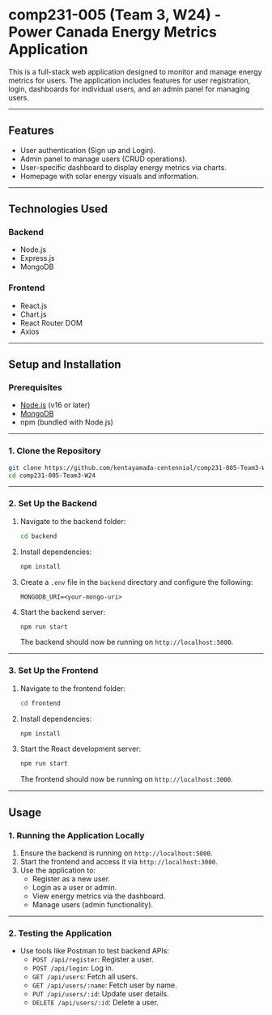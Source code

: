 # comp231-005 (Team 3, W24) - Power Canada Energy Metrics Application

This is a full-stack web application designed to monitor and manage energy metrics for users. The application includes features for user registration, login, dashboards for individual users, and an admin panel for managing users.

---

## **Features**

- User authentication (Sign up and Login).
- Admin panel to manage users (CRUD operations).
- User-specific dashboard to display energy metrics via charts.
- Homepage with solar energy visuals and information.

---

## **Technologies Used**

### **Backend**
- Node.js
- Express.js
- MongoDB

### **Frontend**
- React.js
- Chart.js
- React Router DOM
- Axios

---

## **Setup and Installation**

### **Prerequisites**

- [Node.js](https://nodejs.org/) (v16 or later)
- [MongoDB](https://www.mongodb.com/)
- npm (bundled with Node.js)

---

### **1. Clone the Repository**

```bash
git clone https://github.com/kentayamada-centennial/comp231-005-Team3-W24.git
cd comp231-005-Team3-W24
```

---

### **2. Set Up the Backend**

1. Navigate to the backend folder:
   ```bash
   cd backend
   ```

2. Install dependencies:
   ```bash
   npm install
   ```

3. Create a `.env` file in the `backend` directory and configure the following:
   ```env
   MONGODB_URI=<your-mongo-uri>
   ```

4. Start the backend server:
   ```bash
   npm run start
   ```
   The backend should now be running on `http://localhost:5000`.

---

### **3. Set Up the Frontend**

1. Navigate to the frontend folder:
   ```bash
   cd frontend
   ```

2. Install dependencies:
   ```bash
   npm install
   ```

3. Start the React development server:
   ```bash
   npm run start
   ```
   The frontend should now be running on `http://localhost:3000`.

---

## **Usage**

### **1. Running the Application Locally**

1. Ensure the backend is running on `http://localhost:5000`.
2. Start the frontend and access it via `http://localhost:3000`.
3. Use the application to:
   - Register as a new user.
   - Login as a user or admin.
   - View energy metrics via the dashboard.
   - Manage users (admin functionality).

---

### **2. Testing the Application**

- Use tools like Postman to test backend APIs:
  - `POST /api/register`: Register a user.
  - `POST /api/login`: Log in.
  - `GET /api/users`: Fetch all users.
  - `GET /api/users/:name`: Fetch user by name.
  - `PUT /api/users/:id`: Update user details.
  - `DELETE /api/users/:id`: Delete a user.